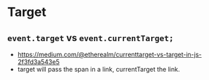 # Target

## `event.target` vs `event.currentTarget;`

* https://medium.com/@etherealm/currenttarget-vs-target-in-js-2f3fd3a543e5
* target will pass the span in a link, currentTarget the link.

